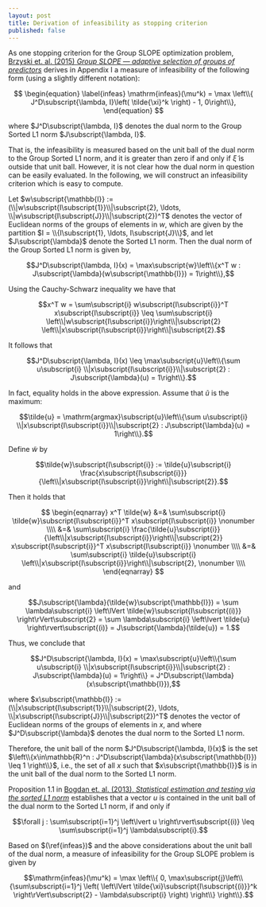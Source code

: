 ```yaml
---
layout: post
title: Derivation of infeasibility as stopping criterion
published: false
---
```


As one stopping criterion for the Group SLOPE optimization problem, [Brzyski et. al. (2015) *Group SLOPE &mdash; adaptive selection of groups of predictors*](http://arxiv.org/abs/1511.09078) derives in Appendix I a measure of infeasibility of the following form (using a slightly different notation):

$$
\begin{equation}
\label{infeas}
\mathrm{infeas}(\mu^k) = \max \left\\{ J^D\subscript{\lambda, I}\left( \tilde{\xi}^k \right) - 1, 0\right\\},
\end{equation}
$$

where $J^D\subscript{\lambda, I}$ denotes the dual norm to the Group Sorted L1 norm $J\subscript{\lambda, I}$.

That is, the infeasibility is measured based on the unit ball of the dual norm to the Group Sorted L1 norm, and it is greater than zero if and only if $\tilde{\xi}$ is outside that unit ball. However, it is not clear how the dual norm in question can be easily evaluated. In the following, we will construct an infeasibility criterion which is easy to compute.

Let $w\subscript{\mathbb{I}} := (\\|w\subscript{I\subscript{1}}\\|\subscript{2}, \ldots, \\|w\subscript{I\subscript{J}}\\|\subscript{2})^T$ denotes the vector of Euclidean norms of the groups of elements in $w$, which are given by the partition $I = \\{I\subscript{1}, \ldots, I\subscript{J}\\}$, and let $J\subscript{\lambda}$ denote the Sorted L1 norm. Then the dual norm of the Group Sorted L1 norm is given by,

$$J^D\subscript{\lambda, I}(x) = \max\subscript{w}\left\\{x^T w : J\subscript{\lambda}(w\subscript{\mathbb{I}}) = 1\right\\},$$

Using the Cauchy-Schwarz inequality we have that

$$x^T w = \sum\subscript{i} w\subscript{I\subscript{i}}^T x\subscript{I\subscript{i}}
\leq \sum\subscript{i} \left\\|w\subscript{I\subscript{i}}\right\\|\subscript{2} \left\\|x\subscript{I\subscript{i}}\right\\|\subscript{2}.$$

It follows that

$$J^D\subscript{\lambda, I}(x) \leq \max\subscript{u}\left\\{\sum u\subscript{i} \\|x\subscript{I\subscript{i}}\\|\subscript{2} : J\subscript{\lambda}(u) = 1\right\\}.$$

In fact, equality holds in the above expression. Assume that $\tilde{u}$ is the maximum:

$$\tilde{u} = \mathrm{argmax}\subscript{u}\left\\{\sum u\subscript{i} \\|x\subscript{I\subscript{i}}\\|\subscript{2} : J\subscript{\lambda}(u) = 1\right\\}.$$

Define $\tilde{w}$ by

$$\tilde{w}\subscript{I\subscript{i}} := \tilde{u}\subscript{i} \frac{x\subscript{I\subscript{i}}}{\left\\|x\subscript{I\subscript{i}}\right\\|\subscript{2}}.$$

Then it holds that

$$
\begin{eqnarray}
x^T \tilde{w} &=& \sum\subscript{i} \tilde{w}\subscript{I\subscript{i}}^T x\subscript{I\subscript{i}} \nonumber \\\\
&=& \sum\subscript{i} \frac{\tilde{u}\subscript{i}}{\left\\|x\subscript{I\subscript{i}}\right\\|\subscript{2}} x\subscript{I\subscript{i}}^T x\subscript{I\subscript{i}} \nonumber \\\\
&=& \sum\subscript{i} \tilde{u}\subscript{i} \left\\|x\subscript{I\subscript{i}}\right\\|\subscript{2}, \nonumber \\\\
\end{eqnarray}
$$

and

$$J\subscript{\lambda}(\tilde{w}\subscript{\mathbb{I}}) = \sum \lambda\subscript{i} \left\lVert \tilde{w}\subscript{I\subscript{(i)}} \right\rVert\subscript{2}
= \sum \lambda\subscript{i} \left\lvert \tilde{u} \right\rvert\subscript{(i)} = J\subscript{\lambda}(\tilde{u}) = 1.$$

Thus, we conclude that

$$J^D\subscript{\lambda, I}(x) = \max\subscript{u}\left\\{\sum u\subscript{i} \\|x\subscript{I\subscript{i}}\\|\subscript{2} : J\subscript{\lambda}(u) = 1\right\\} = J^D\subscript{\lambda}(x\subscript{\mathbb{I}}),$$

where $x\subscript{\mathbb{I}} := (\\|x\subscript{I\subscript{1}}\\|\subscript{2}, \ldots, \\|x\subscript{I\subscript{J}}\\|\subscript{2})^T$ denotes the vector of Euclidean norms of the groups of elements in $x$, and where $J^D\subscript{\lambda}$ denotes the dual norm to the Sorted L1 norm.

Therefore, the unit ball of the norm $J^D\subscript{\lambda, I}(x)$ is the set $\left\\{x\in\mathbb{R}^n : J^D\subscript{\lambda}(x\subscript{\mathbb{I}}) \leq 1 \right\\}$, i.e., the set of all $x$ such that $x\subscript{\mathbb{I}}$ is in the unit ball of the dual norm to the Sorted L1 norm.

Proposition 1.1 in [Bogdan et. al. (2013), *Statistical estimation and testing via the sorted L1 norm*](http://arxiv.org/abs/1310.1969) establishes that a vector $u$ is contained in the unit ball of the dual norm to the Sorted L1 norm, if and only if

$$\forall j : \sum\subscript{i=1}^j \left\lvert u \right\rvert\subscript{(i)} \leq \sum\subscript{i=1}^j \lambda\subscript{i}.$$

Based on $(\ref{infeas})$ and the above considerations about the unit ball of the dual norm, a measure of infeasibility for the Group SLOPE problem is given by

$$\mathrm{infeas}(\mu^k) = \max \left\\{ 0, \max\subscript{j}\left\\{\sum\subscript{i=1}^j \left( \left\lVert \tilde{\xi}\subscript{I\subscript{(i)}}^k \right\rVert\subscript{2} - \lambda\subscript{i} \right) \right\\} \right\\}.$$
